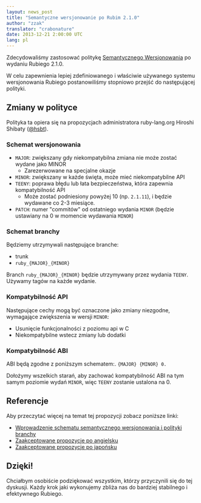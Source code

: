 ```yaml
---
layout: news_post
title: "Semantyczne wersjonowanie po Rubim 2.1.0"
author: "zzak"
translator: "crabonature"
date: 2013-12-21 2:00:00 UTC
lang: pl
---
```


Zdecydowaliśmy zastosować politykę
[Semantycznego Wersjonowania](http://semver.org/) po wydaniu Rubiego 2.1.0.

W celu zapewnienia lepiej zdefiniowanego i właściwie używanego systemu
wersjonowania Rubiego postanowiliśmy stopniowo przejść do następującej polityki.

## Zmiany w polityce

Polityka ta opiera się na propozycjach administratora ruby-lang.org
Hiroshi Shibaty ([@hsbt](https://twitter.com/hsbt)).

### Schemat wersjonowania

* `MAJOR`: zwiększany gdy niekompatybilna zmiana nie może zostać wydane jako MINOR
  * Zarezerwowane na specjalne okazje
* `MINOR`: zwiększany w każde święta, może mieć niekompatybilne API
* `TEENY`: poprawa błędu lub łata bezpieczeństwa, która zapewnia kompatybilność API
  * Może zostać podniesiony powyżej 10 (np. `2.1.11`), i będzie wydawane co 2-3 miesiące.
* `PATCH`: numer "commitów" od ostatniego wydania `MINOR` (będzie ustawiany na 0 w momencie wydawania `MINOR`)

### Schemat branchy

Będziemy utrzymywali następujące branche:

* trunk
* `ruby_{MAJOR}_{MINOR}`

Branch `ruby_{MAJOR}_{MINOR}` będzie utrzymywany przez wydania `TEENY`.
Używamy tagów na każde wydanie.

### Kompatybilność API

Następujące cechy mogą być oznaczone jako zmiany niezgodne, wymagające
zwiększenia w wersji `MINOR`:

* Usunięcie funkcjonalności z poziomu api w C
* Niekompatybilne wstecz zmiany lub dodatki

### Kompatybilność ABI

ABI będą zgodne z poniższym schematem:. `{MAJOR} {MINOR} 0.`

Dołożymy wszelkich starań, aby zachować kompatybilność ABI na tym samym poziomie
wydań `MINOR`, więc `TEENY` zostanie ustalona na 0.

## Referencje

Aby przeczytać więcej na temat tej propozycji zobacz poniższe linki:

* [Wprowadzenie schematu semantycznego wersjonowania i polityki branchy](http://bugs.ruby-lang.org/issues/8835)
* [Zaakceptowane propozycje po angielsku](https://gist.github.com/sorah/7803201)
* [Zaakceptowane propozycje po japońsku](https://gist.github.com/hsbt/7719305)

## Dzięki!

Chciałbym osobiście podziękować wszystkim, którzy przyczynili się do tej dyskusji.
Każdy krok jaki wykonujemy zbliża nas do bardziej stabilnego i efektywnego Rubiego.
